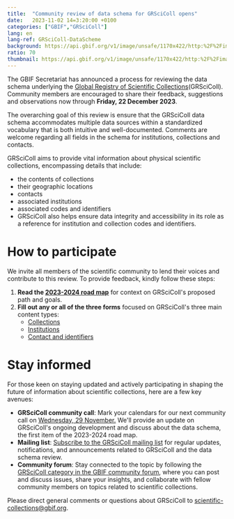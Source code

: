 ```yaml
---
title:  "Community review of data schema for GRSciColl opens"
date:   2023-11-02 14=3:20:00 +0100
categories: ["GBIF","GRSciColl"]
lang: en
lang-ref: GRSciColl-DataScheme
background: https://api.gbif.org/v1/image/unsafe/1170x422/http:%2F%2Fimages.ctfassets.net%2Fuo17ejk9rkwj%2F20LXAvZuwbw3S9oEMzYFBC%2F8f401acf7f3b80cea6b112b0ab363caf%2Fbg-news-collections.jpg
ratio: 70
thumbnail: https://api.gbif.org/v1/image/unsafe/1170x422/http:%2F%2Fimages.ctfassets.net%2Fuo17ejk9rkwj%2F20LXAvZuwbw3S9oEMzYFBC%2F8f401acf7f3b80cea6b112b0ab363caf%2Fbg-news-collections.jpg
---
```


The GBIF Secretariat has announced a process for reviewing the data schema underlying the [Global Registry of Scientific Collections](https://scientific-collections.gbif.org/)(GRSciColl). Community members are encouraged to share their feedback, suggestions and observations now through **Friday, 22 December 2023**.  

The overarching goal of this review is ensure that the GRSciColl data schema accommodates multiple data sources within a standardized vocabulary that is both intuitive and well-documented. Comments are welcome regarding all fields in the schema for institutions, collections and contacts.  

GRSciColl aims to provide vital information about physical scientific collections, encompassing details that include:  

* the contents of collections
* their geographic locations
* contacts
* associated institutions
* associated codes and identifiers
* GRSciColl also helps ensure data integrity and accessibility in its role as a reference for institution and collection codes and identifiers.  

# How to participate
We invite all members of the scientific community to lend their voices and contribute to this review. To provide feedback, kindly follow these steps:

1. **Read the [2023-2024 road map](https://scientific-collections.gbif.org/road-map)** for context on GRSciColl's proposed path and goals.
2. **Fill out any or all of the three forms** focused on GRSciColl's three main content types:
	* [Collections](https://forms.gle/F4Skj3F3jJqoUqmM9)
	* [Institutions](https://forms.gle/phBMM285zuvJ5ehP7)
	* [Contact and identifiers](https://forms.gle/SGjqHynoHcxZEm9n6)


# Stay informed

For those keen on staying updated and actively participating in shaping the future of information about scientific collections, here are a few key avenues:

* **GRSciColl community call**: Mark your calendars for our next community call on [Wednesday, 29 November.](https://www.gbif.org/event/686uY1fQAo8N8mb98Q2GEa) We'll provide an update on GRSciColl's ongoing development and discuss about the data schema, the first item of the 2023-2024 road map.
* **Mailing list**: [Subscribe to the GRSciColl mailing list](https://lists.gbif.org/mailman/listinfo/scientific-collections) for regular updates, notifications, and announcements related to GRSciColl and the data schema review.
* **Community forum**: Stay connected to the topic by following the [GRSciColl category in the GBIF community forum](https://discourse.gbif.org/t/review-the-grscicoll-data-schema-and-first-community-call/4189), where you can post and discuss issues, share your insights, and collaborate with fellow community members on topics related to scientific collections.

Please direct general comments or questions about GRSciColl to scientific-collections@gbif.org.

